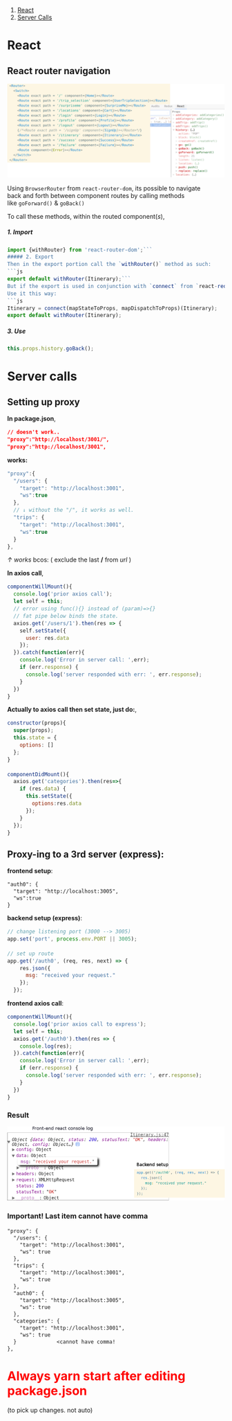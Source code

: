 1. [React](#react-router-navigation)
2. [Server Calls](#server-calls)

# React
## React router navigation

![React-props-history](/design-log/react-history.png)

Using `BrowserRouter` from `react-router-dom`, its possible to navigate  
back and forth between component routes by calling methods   
like `goForward()` & `goBack()`  

To call these methods, within the routed component(*s*),  
##### 1. Import
```js
import {withRouter} from 'react-router-dom';```
##### 2. Export
Then in the export portion call the `withRouter()` method as such:  
```js
export default withRouter(Itinerary);```  
But if the export is used in conjunction with `connect` from `react-redux` (**redux store**)
Use it this way:  
```js
Itinerary = connect(mapStateToProps, mapDispatchToProps)(Itinerary);
export default withRouter(Itinerary);
```
##### 3. Use
```js
this.props.history.goBack();
```
# Server calls

## Setting up proxy
**In package.json**,  
```json
// doesn't work..
"proxy":"http://localhost/3001/",  
"proxy":"http://localhost/3001",
```  

<strong>works:</strong>
```js
"proxy":{
  "/users": {
    "target": "http://localhost:3001",  
    "ws":true
  },
  // ↓ without the "/", it works as well.
  "trips": {
    "target": "http://localhost:3001",
    "ws":true
  }
},
```
<em>↑ works</em> bcos: ( exclude the last **/** from *url* )  

**In axios call**,  
```js
componentWillMount(){  
  console.log('prior axios call');
  let self = this;
  // error using func(){} instead of (param)=>{}
  // fat pipe below binds the state.  
  axios.get('/users/1').then(res => {        
    self.setState({
      user: res.data
    });        
  }).catch(function(err){
    console.log('Error in server call: ',err);
    if (err.response) {
      console.log('server responded with err: ', err.response);
    }
  })
}
```
**Actually to axios call then set state, just do:**,  
```js
constructor(props){
  super(props);
  this.state = {
    options: []
  };
}

componentDidMount(){  
  axios.get('categories').then(res=>{
    if (res.data) {
      this.setState({
        options:res.data
      });
    }
  });
}
```
## Proxy-ing to a 3rd server (express):
**frontend setup**:
```
"auth0": {
  "target": "http://localhost:3005",
  "ws":true
}
```
 **backend setup (express)**:
```js
// change listening port (3000 --> 3005)
app.set('port', process.env.PORT || 3005);

// set up route
app.get('/auth0', (req, res, next) => {
    res.json({
      msg: "received your request."
    });
  });
```
**frontend axios call**:
```js
componentWillMount(){      
  console.log('prior axios call to express');
  let self = this;
  axios.get('/auth0').then(res => {
    console.log(res);
  }).catch(function(err){
    console.log('Error in server call: ',err);
    if (err.response) {
      console.log('server responded with err: ', err.response);
    }
  })
}
```

### Result
![Result](design-log/express_call.png)

### Important! Last item cannot have comma
```
"proxy": {
  "/users": {
    "target": "http://localhost:3001",
    "ws": true
  },
  "trips": {
    "target": "http://localhost:3001",
    "ws": true
  },
  "auth0": {
    "target": "http://localhost:3005",
    "ws": true
  },
  "categories": {
    "target": "http://localhost:3001",
    "ws": true
  }             <cannot have comma!
},
```
# <span style="color:red">Always <strong>yarn start</strong> after editing package.json</style>
(to pick up changes. not auto)
